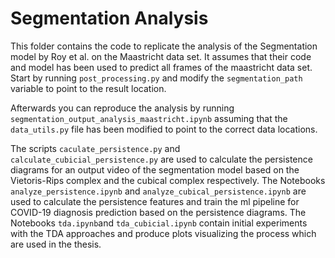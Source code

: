 # Segmentation Analysis

This folder contains the code to replicate the analysis of the Segmentation model by Roy et al. on the Maastricht data set. It assumes that their code and model has been used to predict all frames of the maastricht data set. Start by running `post_processing.py` and modify the `segmentation_path` variable to point to the result location.

Afterwards you can reproduce the analysis by running `segmentation_output_analysis_maastricht.ipynb` assuming that the `data_utils.py` file has been modified to point to the correct data locations. 

The scripts `caculate_persistence.py` and `calculate_cubicial_persistence.py` are used to calculate the persistence diagrams for an output video of the segmentation model based on the Vietoris-Rips complex and the cubical complex respectively. The Notebooks `analyze_persistence.ipynb` and `analyze_cubical_persistence.ipynb` are used to calculate the persistence features and train the ml pipeline for COVID-19 diagnosis prediction based on the persistence diagrams. The Notebooks `tda.ipynb`and `tda_cubicial.ipynb` contain initial experiments with the TDA approaches and produce plots visualizing the process which are used in the thesis.
